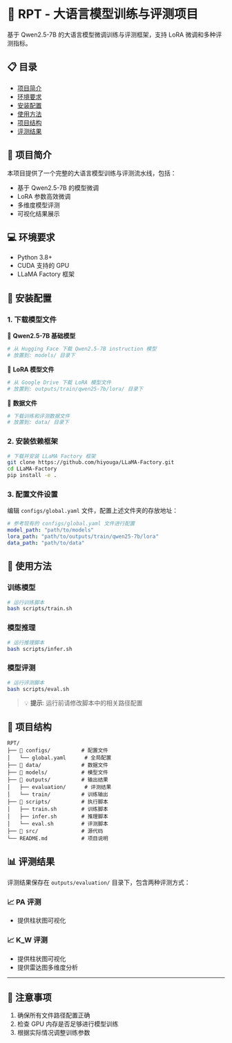 # 🚀 RPT - 大语言模型训练与评测项目

基于 Qwen2.5-7B 的大语言模型微调训练与评测框架，支持 LoRA 微调和多种评测指标。

## 📋 目录

- [项目简介](#-项目简介)
- [环境要求](#-环境要求)
- [安装配置](#-安装配置)
- [使用方法](#-使用方法)
- [项目结构](#-项目结构)
- [评测结果](#-评测结果)

## 🎯 项目简介

本项目提供了一个完整的大语言模型训练与评测流水线，包括：
- 基于 Qwen2.5-7B 的模型微调
- LoRA 参数高效微调
- 多维度模型评测
- 可视化结果展示

## 💻 环境要求

- Python 3.8+
- CUDA 支持的 GPU
- LLaMA Factory 框架

## 🔧 安装配置

### 1. 下载模型文件

📁 **Qwen2.5-7B 基础模型**
```bash
# 从 Hugging Face 下载 Qwen2.5-7B instruction 模型
# 放置到: models/ 目录下
```

📁 **LoRA 模型文件**
```bash
# 从 Google Drive 下载 LoRA 模型文件
# 放置到: outputs/train/qwen25-7b/lora/ 目录下
```

📁 **数据文件**
```bash
# 下载训练和评测数据文件
# 放置到: data/ 目录下
```

### 2. 安装依赖框架

```bash
# 下载并安装 LLaMA Factory 框架
git clone https://github.com/hiyouga/LLaMA-Factory.git
cd LLaMA-Factory
pip install -e .
```

### 3. 配置文件设置

编辑 `configs/global.yaml` 文件，配置上述文件夹的存放地址：

```yaml
# 参考现有的 configs/global.yaml 文件进行配置
model_path: "path/to/models"
lora_path: "path/to/outputs/train/qwen25-7b/lora"
data_path: "path/to/data"
```

## 🚀 使用方法

### 训练模型

```bash
# 运行训练脚本
bash scripts/train.sh
```

### 模型推理

```bash
# 运行推理脚本
bash scripts/infer.sh
```

### 模型评测

```bash
# 运行评测脚本
bash scripts/eval.sh
```

> 💡 **提示**: 运行前请修改脚本中的相关路径配置

## 📁 项目结构

```
RPT/
├── 📂 configs/          # 配置文件
│   └── global.yaml      # 全局配置
├── 📂 data/             # 数据文件
├── 📂 models/           # 模型文件
├── 📂 outputs/          # 输出结果
│   ├── evaluation/      # 评测结果
│   └── train/          # 训练输出
├── 📂 scripts/          # 执行脚本
│   ├── train.sh        # 训练脚本
│   ├── infer.sh        # 推理脚本
│   └── eval.sh         # 评测脚本
├── 📂 src/              # 源代码
└── README.md           # 项目说明
```

## 📊 评测结果

评测结果保存在 `outputs/evaluation/` 目录下，包含两种评测方式：

### 📈 PA 评测
- 提供柱状图可视化


### 📈 K_W 评测
- 提供柱状图可视化
- 提供雷达图多维度分析

---

## 📝 注意事项

1. 确保所有文件路径配置正确
2. 检查 GPU 内存是否足够进行模型训练
3. 根据实际情况调整训练参数
